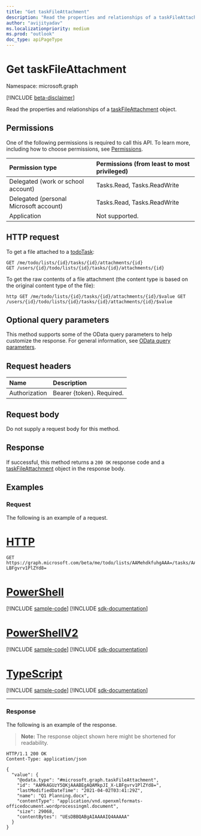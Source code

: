 ```yaml
---
title: "Get taskFileAttachment"
description: "Read the properties and relationships of a taskFileAttachment object."
author: "avijityadav"
ms.localizationpriority: medium
ms.prod: "outlook"
doc_type: apiPageType
---
```


# Get taskFileAttachment
Namespace: microsoft.graph

[!INCLUDE [beta-disclaimer](../../includes/beta-disclaimer.md)]

Read the properties and relationships of a [taskFileAttachment](../resources/taskfileattachment.md) object.

## Permissions
One of the following permissions is required to call this API. To learn more, including how to choose permissions, see [Permissions](/graph/permissions-reference).

|Permission type|Permissions (from least to most privileged)|
|:---|:---|
|Delegated (work or school account)|Tasks.Read, Tasks.ReadWrite|
|Delegated (personal Microsoft account)|Tasks.Read, Tasks.ReadWrite|
|Application|Not supported.|

## HTTP request
To get a file attached to a [todoTask](../resources/todotask.md):
 
<!-- {
  "blockType": "ignored"
}
-->
```http
GET /me/todo/lists/{id}/tasks/{id}/attachments/{id}
GET /users/{id}/todo/lists/{id}/tasks/{id}/attachments/{id}
```

To get the raw contents of a file attachment (the content type is based on the original content type of the file):
<!-- {
  "blockType": "ignored"
}
-->
``http
GET /me/todo/lists/{id}/tasks/{id}/attachments/{id}/$value
GET /users/{id}/todo/lists/{id}/tasks/{id}/attachments/{id}/$value
``

## Optional query parameters
This method supports some of the OData query parameters to help customize the response. For general information, see [OData query parameters](/graph/query-parameters).

## Request headers
|Name|Description|
|:---|:---|
|Authorization|Bearer {token}. Required.|

## Request body
Do not supply a request body for this method.

## Response

If successful, this method returns a `200 OK` response code and a [taskFileAttachment](../resources/taskfileattachment.md) object in the response body.

## Examples

### Request
The following is an example of a request.

# [HTTP](#tab/http)
<!-- {
  "blockType": "request",
  "name": "get_taskfileattachment",
  "sampleKeys": ["AAMehdkfuhgAAA=", "AAMkAGUzY5QKjAAA=", "AAMkAGUzY5QKjAAABEgAQAMkpJI_X-LBFgvrv1PlZYd8="]
}
-->
``` http
GET https://graph.microsoft.com/beta/me/todo/lists/AAMehdkfuhgAAA=/tasks/AAMkAGUzY5QKjAAA=/attachments/AAMkAGUzY5QKjAAABEgAQAMkpJI_X-LBFgvrv1PlZYd8=
```

# [PowerShell](#tab/powershell)
[!INCLUDE [sample-code](../includes/snippets/powershell/get-taskfileattachment-powershell-snippets.md)]
[!INCLUDE [sdk-documentation](../includes/snippets/snippets-sdk-documentation-link.md)]

# [PowerShellV2](#tab/powershellv2)
[!INCLUDE [sample-code](../includes/snippets/powershellv2/get-taskfileattachment-powershellv2-snippets.md)]
[!INCLUDE [sdk-documentation](../includes/snippets/snippets-sdk-documentation-link.md)]

# [TypeScript](#tab/typescript)
[!INCLUDE [sample-code](../includes/snippets/typescript/get-taskfileattachment-typescript-snippets.md)]
[!INCLUDE [sdk-documentation](../includes/snippets/snippets-sdk-documentation-link.md)]

---


### Response
The following is an example of the response.
>**Note:** The response object shown here might be shortened for readability.
<!-- {
  "blockType": "response",
  "truncated": true,
  "@odata.type": "microsoft.graph.taskFileAttachment"
}
-->
``` http
HTTP/1.1 200 OK
Content-Type: application/json

{
  "value": {
    "@odata.type": "#microsoft.graph.taskFileAttachment",
    "id": "AAMkAGUzY5QKjAAABEgAQAMkpJI_X-LBFgvrv1PlZYd8=",
    "lastModifiedDateTime": "2021-04-02T03:41:29Z",
    "name": "Q1 Planning.docx",
    "contentType": "application/vnd.openxmlformats-officedocument.wordprocessingml.document",
    "size": 29068,
    "contentBytes": "UEsDBBQABgAIAAAAIQ4AAAAA"
  }
}
```

